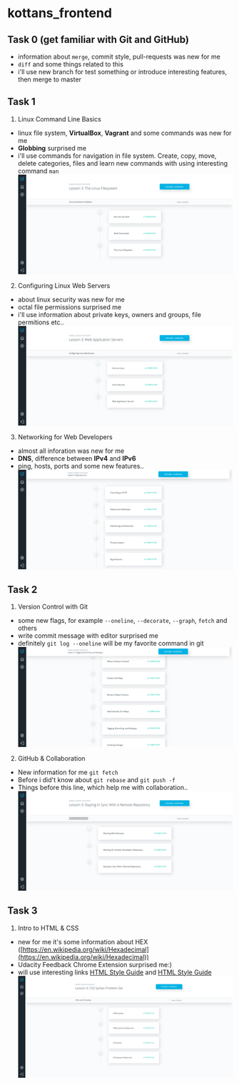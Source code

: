 # kottans_frontend

## Task 0 (get familiar with Git and GitHub) ##
- information about `merge`, commit style, pull-requests was new for me
- `diff` and some things related to this
- i'll use new branch for test something or introduce interesting features, then merge to master


## Task 1 ##
1. Linux Command Line Basics
- linux file system, **VirtualBox**, **Vagrant** and some commands was new for me
- **Globbing** surprised me
- i'll use commands for navigation in file system. Create, copy, move, delete categories, files and learn new commands with using interesting command `man`
![Linux Command Line screenshot](/task_01/linux-command-line.png)
2. Configuring Linux Web Servers
- about linux security was new for me
- octal file permissions surprised me
- i'll use information about private keys, owners and groups, file permitions etc..
![Configuring Linux Web Servers screenshot](/task_01/configuring-linux-web-servers.png)
3. Networking for Web Developers
- almost all inforation was new for me
- **DNS**, difference between **IPv4** and **IPv6**
- ping, hosts, ports and some new features..
![Networking for Web Developers screenshot](/task_01/networking-for-web-developers.png)


## Task 2 ##
1. Version Control with Git
- some new flags, for example `--oneline`, `--decorate`, `--graph`, `fetch` and others
- write commit message with editor surprised me
- definitely `git log --oneline` will be my favorite command in git
![Version Control with Git screenshot](/task_02/version-control-with-git.png)
2. GitHub & Collaboration
- New information for me `git fetch`
- Before i did't know about `git rebase` and `git push -f`
- Things before this line, which help me with collaboration..
![GitHub & Collaboration screeenshot](/task_02/github-collaboration.png)


## Task 3 ##
1. Intro to HTML & CSS
- new for me it's some information about HEX ([https://en.wikipedia.org/wiki/Hexadecimal](https://en.wikipedia.org/wiki/Hexadecimal))
- Udacity Feedback Chrome Extension surprised me:)
- will use interesting links [HTML Style Guide](http://udacity.github.io/frontend-nanodegree-styleguide/index.html) and [HTML Style Guide](http://udacity.github.io/frontend-nanodegree-styleguide/css.html)
![HTML and CSS Syntax screeenshot](/task_03/html-and-css-syntax.png)
